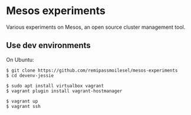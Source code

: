 # Mesos experiments

Various experiments on Mesos, an open source cluster management tool.

## Use dev environments

On Ubuntu:

    $ git clone https://github.com/remipassmoilesel/mesos-experiments
    $ cd devenv-jessie

    $ sudo apt install virtualbox vagrant
    $ vagrant plugin install vagrant-hostmanager 
    
    $ vagrant up
    $ vagrant ssh